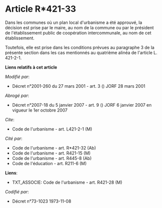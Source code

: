# Article R*421-33

Dans les communes où un plan local d'urbanisme a été approuvé, la décision est prise par le maire, au nom de la commune ou
par le président de l'établissement public de coopération intercommunale, au nom de cet établissement.

Toutefois, elle est prise dans les conditions prévues au paragraphe 3 de la présente section dans les cas mentionnés au
quatrième alinéa de l'article L. 421-2-1.

**Liens relatifs à cet article**

_Modifié par_:

  - Décret n°2001-260 du 27 mars 2001 - art. 3 () JORF 28 mars 2001

_Abrogé par_:

  - Décret n°2007-18 du 5 janvier 2007 - art. 9 () JORF 6 janvier 2007 en vigueur le 1er octobre 2007

_Cite_:

  - Code de l'urbanisme - art. L421-2-1 (M)

_Cité par_:

  - Code de l'urbanisme - art. R*421-32 (Ab)
  - Code de l'urbanisme - art. R421-15 (M)
  - Code de l'urbanisme - art. R445-8 (Ab)
  - Code de l'éducation - art. R211-6 (M)

**Liens**:

  - TXT_ASSOCIE: Code de l'urbanisme - art. R421-28 (M)

_Codifié par_:

  - Décret n°73-1023 1973-11-08
